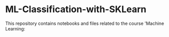 # ML-Classification-with-SKLearn
This repository contains notebooks and files related to the course 'Machine Learning: 